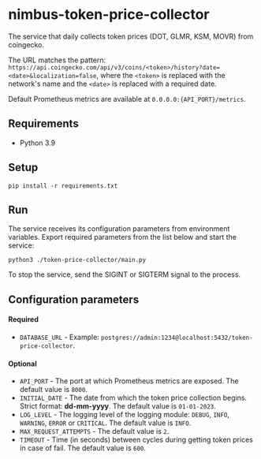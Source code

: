 # nimbus-token-price-collector

The service that daily collects token prices (DOT, GLMR, KSM, MOVR) from coingecko.

The URL matches the pattern: `https://api.coingecko.com/api/v3/coins/<token>/history?date=<date>&localization=false`, where the `<token>` is replaced with the network's name and the `<date>` is replaced with a required date.

Default Prometheus metrics are available at `0.0.0.0:{API_PORT}/metrics`.


## Requirements
* Python 3.9


## Setup
```shell
pip install -r requirements.txt
```


## Run
The service receives its configuration parameters from environment variables. Export required parameters from the list below and start the service:
```shell
python3 ./token-price-collector/main.py
```

To stop the service, send the SIGINT or SIGTERM signal to the process.


## Configuration parameters
#### Required
* `DATABASE_URL` - Example: `postgres://admin:1234@localhost:5432/token-price-collector`.

#### Optional
* `API_PORT` - The port at which Prometheus metrics are exposed. The default value is `8000`.
* `INITIAL_DATE` - The date from which the token price collection begins. Strict format: <b>dd-mm-yyyy</b>. The default value is `01-01-2023`.
* `LOG_LEVEL` - The logging level of the logging module: `DEBUG`, `INFO`, `WARNING`, `ERROR` or `CRITICAL`. The default value is `INFO`.
* `MAX_REQUEST_ATTEMPTS` - The default value is `2`.
* `TIMEOUT` - Time (in seconds) between cycles during getting token prices in case of fail. The default value is `600`.

